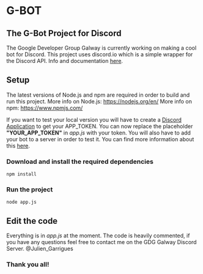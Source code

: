 # G-BOT


## The G-Bot Project for Discord

The Google Developer Group Galway is currently working on making a cool bot for Discord.
This project uses discord.io which is a simple wrapper for the Discord API. Info and documentation [here](https://github.com/izy521/discord.io).


## Setup

The latest versions of Node.js and npm are required in order to build and run this project.
More info on Node.js: https://nodejs.org/en/
More info on npm: https://www.npmjs.com/

If you want to test your local version you will have to create a [Discord Application](https://discordapp.com/developers/applications/me) to get your APP_TOKEN.
You can now replace the placeholder **"YOUR\_APP\_TOKEN"** in _app.js_ with your token.
You will also have to add your bot to a server in order to test it. You can find more information about this [here](https://discordapp.com/developers/docs/topics/oauth2).

### Download and install the required dependencies
```
npm install
```

### Run the project
```
node app.js
```


## Edit the code

Everything is in _app.js_ at the moment. The code is heavily commented, if you have any questions feel free to contact me on the GDG Galway Discord Server. @Julien_Garrigues



### Thank you all!